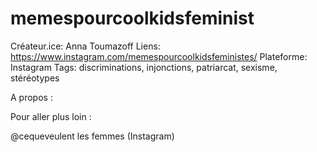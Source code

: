# memespourcoolkidsfeminist

Créateur.ice: Anna Toumazoff
Liens: https://www.instagram.com/memespourcoolkidsfeministes/
Plateforme: Instagram
Tags: discriminations, injonctions, patriarcat, sexisme, stéréotypes

A propos :

Pour aller plus loin :

@cequeveulent les femmes (Instagram)